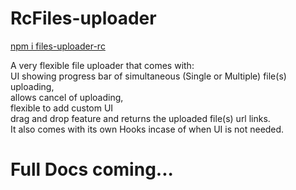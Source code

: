 # RcFiles-uploader   
[npm i files-uploader-rc](https://yarnpkg.com/package/files-uploader-rc)

A very flexible file uploader that comes with: <br/>
 UI showing progress bar of simultaneous (Single or Multiple) file(s) uploading,<br/>
 allows cancel of uploading,<br/>
 flexible to add custom UI<br/>
 drag and drop feature and returns the uploaded file(s) url links.<br/>
 It also comes with its own Hooks incase of when UI is not needed.

# Full Docs coming...
